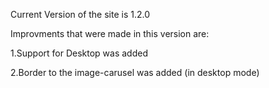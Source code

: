 Current Version of the site is 1.2.0


Improvments that were made in this version are:

1.Support for Desktop was added

2.Border to the image-carusel was added (in desktop mode)





